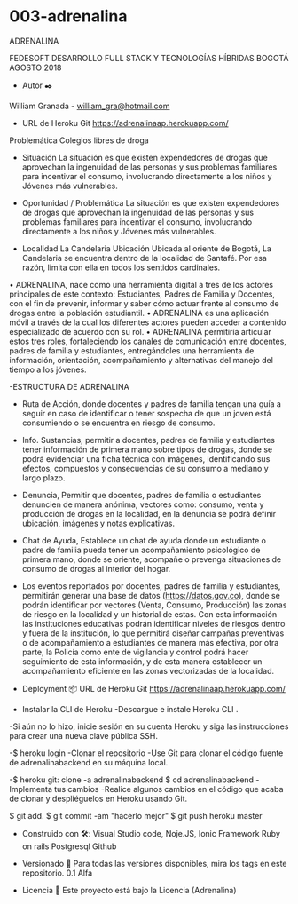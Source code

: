 
# 003-adrenalina

ADRENALINA

FEDESOFT 
DESARROLLO FULL STACK Y TECNOLOGÍAS HÍBRIDAS 
BOGOTÁ 
AGOSTO 2018

- Autor ✒️

William Granada - william_gra@hotmail.com

- URL de Heroku Git
https://adrenalinaap.herokuapp.com/

Problemática 
Colegios libres de droga 

- Situación 
La situación es que existen expendedores de drogas que aprovechan la ingenuidad de las personas y sus problemas familiares para incentivar
el consumo, involucrando directamente a los niños y Jóvenes más vulnerables. 

- Oportunidad / Problemática 
La situación es que existen expendedores de drogas que aprovechan la ingenuidad de las personas y sus problemas familiares para incentivar 
el consumo, involucrando directamente a los niños y Jóvenes más vulnerables.
- Localidad La Candelaria 
Ubicación 
Ubicada al oriente de Bogotá, La Candelaria se encuentra dentro de la localidad de Santafé. Por esa razón, limita con ella en todos los 
sentidos cardinales.

•	ADRENALINA, nace como una herramienta digital a tres de los actores principales de este contexto: Estudiantes, Padres de Familia y Docentes,
con el fin de prevenir, informar y saber cómo actuar frente al consumo de drogas entre la población estudiantil. 
•	ADRENALINA es una aplicación móvil a través de la cual los diferentes actores pueden acceder a contenido especializado de acuerdo con 
su rol.
•	ADRENALINA permitiría articular estos tres roles, fortaleciendo los canales de comunicación entre docentes, padres de familia y estudiantes,
entregándoles una herramienta de información, orientación, acompañamiento y alternativas del manejo del tiempo a los jóvenes.

-ESTRUCTURA DE ADRENALINA
- Ruta de Acción, donde docentes y padres de familia tengan una guía a seguir en caso de identificar o tener sospecha de que un joven 
está consumiendo o se encuentra en riesgo de consumo. 
- Info. Sustancias, permitir a docentes, padres de familia y estudiantes tener información de primera mano sobre tipos de drogas, donde 
se podrá evidenciar una ficha técnica con imágenes, identificando sus efectos, compuestos y consecuencias de su consumo a mediano y largo
plazo. 
- Denuncia,  Permitir que docentes, padres de familia o estudiantes denuncien de manera anónima, vectores como: consumo, venta y producción 
de drogas en la localidad, en la denuncia se podrá definir ubicación, imágenes y notas explicativas. 
- Chat de Ayuda, Establece un chat de ayuda donde un estudiante o padre de familia pueda tener un acompañamiento psicológico de primera mano,
donde se oriente, acompañe o prevenga situaciones de consumo de drogas al interior del hogar. 

- Los eventos reportados por docentes, padres de familia y estudiantes, permitirán generar una base de datos (https://datos.gov.co), donde
se podrán identificar por vectores (Venta, Consumo, Producción) las zonas de riesgo en la localidad y un historial de estas. Con esta 
información las instituciones educativas podrán identificar niveles de riesgos dentro y fuera de la institución, lo que permitirá diseñar 
campañas preventivas o de acompañamiento a estudiantes de manera más efectiva, por otra parte, la Policía como ente de vigilancia y control 
podrá hacer seguimiento de esta información, y de esta manera establecer un acompañamiento eficiente en las zonas vectorizadas de la localidad. 


- Deployment 📦
URL de Heroku Git
https://adrenalinaap.herokuapp.com/

- Instalar la CLI de Heroku
-Descargue e instale Heroku CLI .

-Si aún no lo hizo, inicie sesión en su cuenta Heroku y siga las instrucciones para crear una nueva clave pública SSH.

-$ heroku login
-Clonar el repositorio
-Use Git para clonar el código fuente de adrenalinabackend en su máquina local.

-$ heroku git: clone -a adrenalinabackend $ cd adrenalinabackend
-Implementa tus cambios
-Realice algunos cambios en el código que acaba de clonar y despliéguelos en Heroku usando Git.

$ git add.
$ git commit -am "hacerlo mejor"
$ git push heroku master

- Construido con 🛠️:
Visual Studio code,
Noje.JS,
Ionic Framework
Ruby on rails
Postgresql
Github


- Versionado 📌
Para todas las versiones disponibles, mira los tags en este repositorio.
0.1 Alfa


- Licencia 📄
Este proyecto está bajo la Licencia (Adrenalina)


